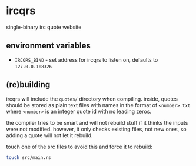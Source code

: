 # ircqrs
single-binary irc quote website

## environment variables
- `IRCQRS_BIND` - set address for ircqrs to listen on, defaults to
  `127.0.0.1:8326`

## (re)building
ircqrs will include the `quotes/` directory when compiling.
inside, quotes should be stored as plain text files with
names in the format of `<number>.txt` where `<number>` is an
integer quote id with no leading zeros.

the compiler tries to be smart and will not rebuild stuff if
it thinks the inputs were not modified. however, it only
checks existing files, not new ones, so adding a quote will
not let it rebuild.

touch one of the src files to avoid this and force it to
rebuild:

```sh
touch src/main.rs
```

